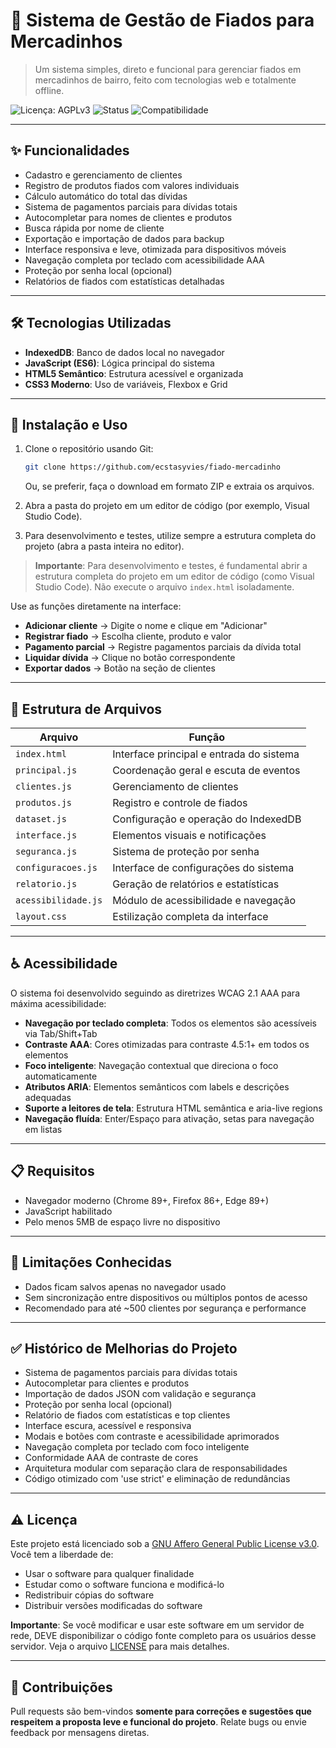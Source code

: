 # 🧾 Sistema de Gestão de Fiados para Mercadinhos

> Um sistema simples, direto e funcional para gerenciar fiados em mercadinhos de bairro, feito com tecnologias web e totalmente offline.

![Licença: AGPLv3](https://img.shields.io/badge/Licença-AGPLv3-blue)
![Status](https://img.shields.io/badge/Status-estável-brightgreen)
![Compatibilidade](https://img.shields.io/badge/Navegadores-Modernos-blue)

---

## ✨ Funcionalidades
- Cadastro e gerenciamento de clientes
- Registro de produtos fiados com valores individuais
- Cálculo automático do total das dívidas
- Sistema de pagamentos parciais para dívidas totais
- Autocompletar para nomes de clientes e produtos
- Busca rápida por nome de cliente
- Exportação e importação de dados para backup
- Interface responsiva e leve, otimizada para dispositivos móveis
- Navegação completa por teclado com acessibilidade AAA
- Proteção por senha local (opcional)
- Relatórios de fiados com estatísticas detalhadas

---

## 🛠 Tecnologias Utilizadas
- **IndexedDB**: Banco de dados local no navegador
- **JavaScript (ES6)**: Lógica principal do sistema
- **HTML5 Semântico**: Estrutura acessível e organizada
- **CSS3 Moderno**: Uso de variáveis, Flexbox e Grid

---

## 🔧 Instalação e Uso

1. Clone o repositório usando Git:

	```bash
	git clone https://github.com/ecstasyvies/fiado-mercadinho
	```

	Ou, se preferir, faça o download em formato ZIP e extraia os arquivos.

2. Abra a pasta do projeto em um editor de código (por exemplo, Visual Studio Code).

3. Para desenvolvimento e testes, utilize sempre a estrutura completa do projeto (abra a pasta inteira no editor).  

> **Importante**: Para desenvolvimento e testes, é fundamental abrir a estrutura completa do projeto em um editor de código (como Visual Studio Code). Não execute o arquivo `index.html` isoladamente.

Use as funções diretamente na interface:

- **Adicionar cliente** → Digite o nome e clique em "Adicionar"
- **Registrar fiado** → Escolha cliente, produto e valor
- **Pagamento parcial** → Registre pagamentos parciais da dívida total
- **Liquidar dívida** → Clique no botão correspondente
- **Exportar dados** → Botão na seção de clientes

---

## 🧩 Estrutura de Arquivos

| Arquivo         | Função                                      |
|-----------------|---------------------------------------------|
| `index.html`    | Interface principal e entrada do sistema    |
| `principal.js`  | Coordenação geral e escuta de eventos       |
| `clientes.js`   | Gerenciamento de clientes                   |
| `produtos.js`   | Registro e controle de fiados               |
| `dataset.js`    | Configuração e operação do IndexedDB        |
| `interface.js`  | Elementos visuais e notificações            |
| `seguranca.js`  | Sistema de proteção por senha               |
| `configuracoes.js` | Interface de configurações do sistema    |
| `relatorio.js`  | Geração de relatórios e estatísticas        |
| `acessibilidade.js` | Módulo de acessibilidade e navegação    |
| `layout.css`    | Estilização completa da interface           |

---

## ♿ Acessibilidade

O sistema foi desenvolvido seguindo as diretrizes WCAG 2.1 AAA para máxima acessibilidade:

- **Navegação por teclado completa**: Todos os elementos são acessíveis via Tab/Shift+Tab
- **Contraste AAA**: Cores otimizadas para contraste 4.5:1+ em todos os elementos
- **Foco inteligente**: Navegação contextual que direciona o foco automaticamente
- **Atributos ARIA**: Elementos semânticos com labels e descrições adequadas
- **Suporte a leitores de tela**: Estrutura HTML semântica e aria-live regions
- **Navegação fluída**: Enter/Espaço para ativação, setas para navegação em listas

---

## 📋 Requisitos

- Navegador moderno (Chrome 89+, Firefox 86+, Edge 89+)
- JavaScript habilitado
- Pelo menos 5MB de espaço livre no dispositivo

---

## 🚫 Limitações Conhecidas

- Dados ficam salvos apenas no navegador usado
- Sem sincronização entre dispositivos ou múltiplos pontos de acesso
- Recomendado para até ~500 clientes por segurança e performance

---

## ✅ Histórico de Melhorias do Projeto

- Sistema de pagamentos parciais para dívidas totais
- Autocompletar para clientes e produtos
- Importação de dados JSON com validação e segurança
- Proteção por senha local (opcional)
- Relatório de fiados com estatísticas e top clientes
- Interface escura, acessível e responsiva
- Modais e botões com contraste e acessibilidade aprimorados
- Navegação completa por teclado com foco inteligente
- Conformidade AAA de contraste de cores
- Arquitetura modular com separação clara de responsabilidades
- Código otimizado com 'use strict' e eliminação de redundâncias

---

## ⚠️ Licença

Este projeto está licenciado sob a [GNU Affero General Public License v3.0](https://www.gnu.org/licenses/agpl-3.0.html). Você tem a liberdade de:
- Usar o software para qualquer finalidade
- Estudar como o software funciona e modificá-lo
- Redistribuir cópias do software
- Distribuir versões modificadas do software

**Importante**: Se você modificar e usar este software em um servidor de rede, DEVE disponibilizar o código fonte completo para os usuários desse servidor. Veja o arquivo [LICENSE](LICENSE) para mais detalhes.

---

## 🤝 Contribuições

Pull requests são bem-vindos **somente para correções e sugestões que respeitem a proposta leve e funcional do projeto**. Relate bugs ou envie feedback por mensagens diretas.
